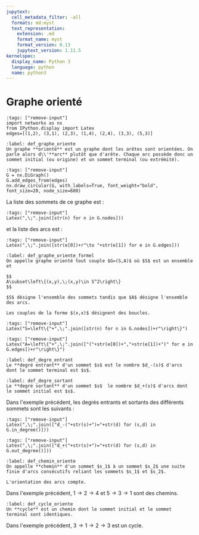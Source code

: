 ```yaml
---
jupytext:
  cell_metadata_filter: -all
  formats: md:myst
  text_representation:
    extension: .md
    format_name: myst
    format_version: 0.13
    jupytext_version: 1.11.5
kernelspec:
  display_name: Python 3
  language: python
  name: python3
---
```


# Graphe orienté

```{code-cell}
:tags: ["remove-input"]
import networkx as nx
from IPython.display import Latex
edges=[(1,2), (3,1), (2,3), (1,4), (2,4), (3,3), (5,3)]
```

```{prf:definition} Graphe *orienté*
:label: def_graphe_oriente
Un graphe **orienté** est un graphe dont les arêtes sont orientées. On parle alors d\\'**arc** plutôt que d'arête. Chaque arc possède donc un sommet initial (ou origine) et un sommet terminal (ou extrémité).
```

```{code-cell}
:tags: ["remove-input"]
G = nx.DiGraph()
G.add_edges_from(edges)
nx.draw_circular(G, with_labels=True, font_weight="bold", font_size=20, node_size=600)
```

La liste des sommets de ce graphe est :

```{code-cell}
:tags: ["remove-input"]
Latex(",\;".join([str(n) for n in G.nodes]))
```

et la liste des arcs est :

```{code-cell}
:tags: ["remove-input"]
Latex(",\;".join([str(e[0])+r"\to "+str(e[1]) for e in G.edges]))
```

```{prf:definition} Définition formelle d'un graphe orienté
:label: def_graphe_oriente_formel
On appelle graphe orienté tout couple $G=(S,A)$ où $S$ est un ensemble et

$$
A\subset\left\{(x,y),\;(x,y)\in S^2\right\}
$$

$S$ désigne l'ensemble des sommets tandis que $A$ désigne l'ensemble des arcs.
```

```{note}
Les couples de la forme $(x,x)$ désignent des boucles.
```

```{code-cell}
:tags: ["remove-input"]
Latex("S=\left\{"+",\;".join([str(n) for n in G.nodes])+r"\right\}")
```

```{code-cell}
:tags: ["remove-input"]
Latex("A=\left\{"+",\;".join(["("+str(e[0])+","+str(e[1])+")" for e in G.edges])+r"\right\}")
```

```{prf:definition} Degré entrant d'un sommet
:label: def_degre_entrant
Le **degré entrant** d'un sommet $s$ est le nombre $d_-(s)$ d'arcs dont le sommet terminal est $s$.
```

```{prf:definition} Degré sortant d'un sommet
:label: def_degre_sortant
Le **degré sortant** d'un sommet $s$  le nombre $d_+(s)$ d'arcs dont le sommet initial est $s$.
```

Dans l'exemple précédent, les degrés entrants et sortants des différents sommets sont les suivants :

```{code-cell}
:tags: ["remove-input"]
Latex(",\;".join(["d_-("+str(s)+")="+str(d) for (s,d) in G.in_degree()]))
```

```{code-cell}
:tags: ["remove-input"]
Latex(",\;".join(["d_+("+str(s)+")="+str(d) for (s,d) in G.out_degree()]))
```

```{prf:definition} Chemin
:label: def_chemin_oriente
On appelle **chemin** d'un sommet $s_1$ à un sommet $s_2$ une suite finie d'arcs consécutifs reliant les sommets $s_1$ et $s_2$.
```

```{warning}
L'orientation des arcs compte.
```

Dans l'exemple précédent, $1\to2\to4$ et $5\to3\to1$ sont des chemins.

```{prf:definition} Cycle
:label: def_cycle_oriente
Un **cycle** est un chemin dont le sommet initial et le sommet terminal sont identiques.
```

Dans l'exemple précédent, $3\to1\to2\to3$ est un cycle.
